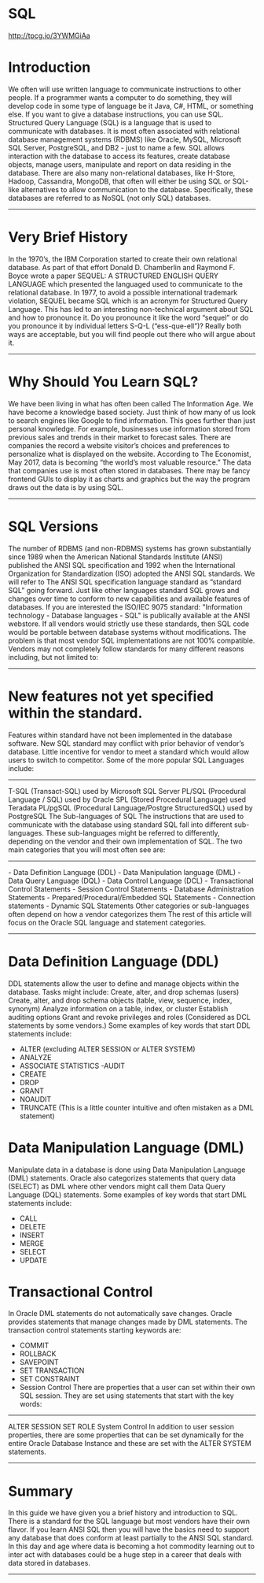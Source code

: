 # SQL


http://tpcg.io/3YWMGiAa

<h1>Introduction</h1>

We often will use written language to communicate instructions to other people. If a programmer wants a computer to do something, they will develop code in some type of language be it Java, C#, HTML, or something else. If you want to give a database instructions, you can use SQL. Structured Query Language (SQL) is a language that is used to communicate with databases. It is most often associated with relational database management systems (RDBMS) like Oracle, MySQL, Microsoft SQL Server, PostgreSQL, and DB2 - just to name a few. SQL allows interaction with the database to access its features, create database objects, manage users, manipulate and report on data residing in the database. There are also many non-relational databases, like H-Store, Hadoop, Cassandra, MongoDB, that often will either be using SQL or SQL-like alternatives to allow communication to the database. Specifically, these databases are referred to as NoSQL (not only SQL) databases.


<hr>
<h1> Very Brief History</h1>
In the 1970’s, the IBM Corporation started to create their own relational database. As part of that effort Donald D. Chamberlin and Raymond F. Boyce wrote a paper SEQUEL: A STRUCTURED ENGLISH QUERY LANGUAGE which presented the languaged used to communicate to the relational database. In 1977, to avoid a possible international trademark violation, SEQUEL became SQL which is an acronym for Structured Query Language. This has led to an interesting non-technical argument about SQL and how to pronounce it. Do you pronounce it like the word “sequel” or do you pronounce it by individual letters S-Q-L (“ess-que-ell”)? Really both ways are acceptable, but you will find people out there who will argue about it.
<hr>
<h1> Why Should You Learn SQL? </h1>
We have been living in what has often been called The Information Age. We have become a knowledge based society. Just think of how many of us look to search engines like Google to find information. This goes further than just personal knowledge. For example, businesses use information stored from previous sales and trends in their market to forecast sales. There are companies the record a website visitor’s choices and preferences to personalize what is displayed on the website. According to The Economist, May 2017, data is becoming “the world’s most valuable resource.” The data that companies use is most often stored in databases. There may be fancy frontend GUIs to display it as charts and graphics but the way the program draws out the data is by using SQL.
<hr>
<h1> SQL Versions </h1>
The number of RDBMS (and non-RDBMS) systems has grown substantially since 1989 when the American National Standards Institute (ANSI) published the ANSI SQL specification and 1992 when the International Organization for Standardization (ISO) adopted the ANSI SQL standards. We will refer to The ANSI SQL specification language standard as “standard SQL” going forward. Just like other languages standard SQL grows and changes over time to conform to new capabilities and available features of databases. If you are interested the ISO/IEC 9075 standard: "Information technology - Database languages - SQL" is publically available at the ANSI webstore. If all vendors would strictly use these standards, then SQL code would be portable between database systems without modifications. The problem is that most vendor SQL implementations are not 100% compatible. Vendors may not completely follow standards for many different reasons including, but not limited to:
<hr>
<h1> New features not yet specified within the standard. </h1>
Features within standard have not been implemented in the database software.
New SQL standard may conflict with prior behavior of vendor’s database.
Little incentive for vendor to meet a standard which would allow users to switch to competitor.
Some of the more popular SQL Languages include:
<hr>
T-SQL (Transact-SQL) used by Microsoft SQL Server
PL/SQL (Procedural Language / SQL) used by Oracle
SPL (Stored Procedural Language) used Teradata
PL/pgSQL (Procedural Language/Postgre StructuredSQL) used by PostgreSQL
The Sub-languages of SQL
The instructions that are used to communicate with the database using standard SQL fall into different sub-languages. These sub-languages might be referred to differently, depending on the vendor and their own implementation of SQL. The two main categories that you will most often see are:
<hr>
- Data Definition Language (DDL)
- Data Manipulation language (DML)
- Data Query Language (DQL)
- Data Control Language (DCL)
- Transactional Control Statements
- Session Control Statements
- Database Administration Statements
- Prepared/Procedural/Embedded SQL Statements
- Connection statements
- Dynamic SQL Statements
Other categories or sub-languages often depend on how a vendor categorizes them
The rest of this article will focus on the Oracle SQL language and statement categories.
<hr>
<h1>Data Definition Language (DDL) </h1>
DDL statements allow the user to define and manage objects within the database. Tasks might include:
Create, alter, and drop schemas (users)
Create, alter, and drop schema objects (table, view, sequence, index, synonym)
Analyze information on a table, index, or cluster
Establish auditing options
Grant and revoke privileges and roles (Considered as DCL statements by some vendors.)
Some examples of key words that start DDL statements include:

- ALTER (excluding ALTER SESSION or ALTER SYSTEM)
- ANALYZE
- ASSOCIATE STATISTICS
-AUDIT
- CREATE
- DROP
- GRANT
- NOAUDIT
- TRUNCATE (This is a little counter intuitive and often mistaken as a DML statement)
<h1>Data Manipulation Language (DML) </h1>
Manipulate data in a database is done using Data Manipulation Language (DML) statements. Oracle also categorizes statements that query data (SELECT) as DML where other vendors might call them Data Query Language (DQL) statements. Some examples of key words that start DML statements include:

- CALL
- DELETE
- INSERT
- MERGE
- SELECT
- UPDATE
<h1> Transactional Control </h1>
In Oracle DML statements do not automatically save changes. Oracle provides statements that manage changes made by DML statements. The transaction control statements starting keywords are:

- COMMIT
- ROLLBACK
- SAVEPOINT
- SET TRANSACTION
- SET CONSTRAINT
- Session Control
There are properties that a user can set within their own SQL session. They are set using statements that start with the key words:
<hr>
ALTER SESSION
SET ROLE
System Control
In addition to user session properties, there are some properties that can be set dynamically for the entire Oracle Database Instance and these are set with the ALTER SYSTEM statements.
<hr>
<h1> Summary </h1>
In this guide we have given you a brief history and introduction to SQL. There is a standard for the SQL language but most vendors have their own flavor. If you learn ANSI SQL then you will have the basics need to support any database that does conform at least partially to the ANSI SQL standard. In this day and age where data is becoming a hot commodity learning out to inter act with databases could be a huge step in a career that deals with data stored in databases.

<hr>
